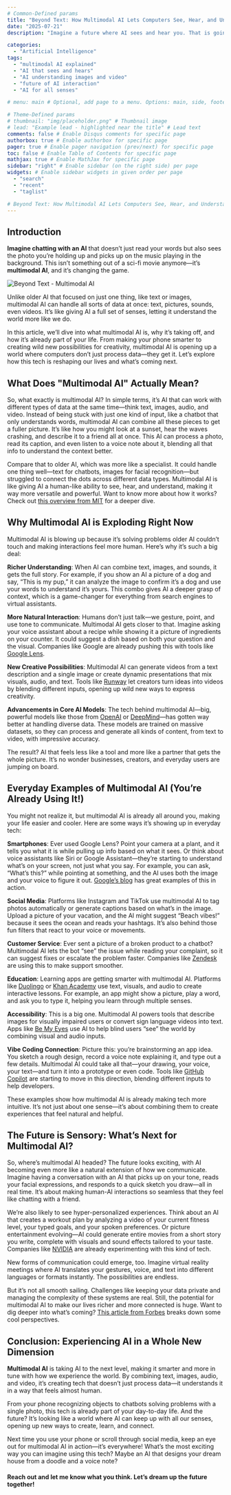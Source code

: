 ```yaml
---
# Common-Defined params
title: "Beyond Text: How Multimodal AI Lets Computers See, Hear, and Understand Your World"
date: "2025-07-21"
description: "Imagine a future where AI sees and hear you. That is going to be the future of AI interaction. We move from text to human like interaction. An AI for all senses is quite powerful."

categories:
  - "Artificial Intelligence"
tags:
  - "multimodal AI explained"
  - "AI that sees and hears"
  - "AI understanding images and video"
  - "future of AI interaction"
  - "AI for all senses"

# menu: main # Optional, add page to a menu. Options: main, side, footer

# Theme-Defined params
# thumbnail: "img/placeholder.png" # Thumbnail image
# lead: "Example lead - highlighted near the title" # Lead text
comments: false # Enable Disqus comments for specific page
authorbox: true # Enable authorbox for specific page
pager: true # Enable pager navigation (prev/next) for specific page
toc: false # Enable Table of Contents for specific page
mathjax: true # Enable MathJax for specific page
sidebar: "right" # Enable sidebar (on the right side) per page
widgets: # Enable sidebar widgets in given order per page
  - "search"
  - "recent"
  - "taglist"

# Beyond Text: How Multimodal AI Lets Computers See, Hear, and Understand Your World
---
```

## Introduction

**Imagine chatting with an AI** that doesn’t just read your words but also sees the photo you’re holding up and picks up on the music playing in the background. This isn’t something out of a sci-fi movie anymore—it’s **multimodal AI**, and it’s changing the game. 

![Beyond Text - Multimodal AI](/img/beyond_text_multimodal_ai.png "Beyond Text - Multimodal AI")

Unlike older AI that focused on just one thing, like text or images, multimodal AI can handle all sorts of data at once: text, pictures, sounds, even videos. It’s like giving AI a full set of senses, letting it understand the world more like we do. 

In this article, we’ll dive into what multimodal AI is, why it’s taking off, and how it’s already part of your life. From making your phone smarter to creating wild new possibilities for creativity, multimodal AI is opening up a world where computers don’t just process data—they get it. Let’s explore how this tech is reshaping our lives and what’s coming next.

## What Does "Multimodal AI" Actually Mean?

So, what exactly is multimodal AI? In simple terms, it’s AI that can work with different types of data at the same time—think text, images, audio, and video. Instead of being stuck with just one kind of input, like a chatbot that only understands words, multimodal AI can combine all these pieces to get a fuller picture. It’s like how you might look at a sunset, hear the waves crashing, and describe it to a friend all at once. This AI can process a photo, read its caption, and even listen to a voice note about it, blending all that info to understand the context better.

Compare that to older AI, which was more like a specialist. It could handle one thing well—text for chatbots, images for facial recognition—but struggled to connect the dots across different data types. Multimodal AI is like giving AI a human-like ability to see, hear, and understand, making it way more versatile and powerful. Want to know more about how it works? Check out [this overview from MIT](https://www.technologyreview.com/2024/05/08/1092009/multimodal-ais-new-frontier/) for a deeper dive.

## Why Multimodal AI is Exploding Right Now

Multimodal AI is blowing up because it’s solving problems older AI couldn’t touch and making interactions feel more human. Here’s why it’s such a big deal:

**Richer Understanding**: When AI can combine text, images, and sounds, it gets the full story. For example, if you show an AI a picture of a dog and say, “This is my pup,” it can analyze the image to confirm it’s a dog and use your words to understand it’s yours. This combo gives AI a deeper grasp of context, which is a game-changer for everything from search engines to virtual assistants.

**More Natural Interaction**: Humans don’t just talk—we gesture, point, and use tone to communicate. Multimodal AI gets closer to that. Imagine asking your voice assistant about a recipe while showing it a picture of ingredients on your counter. It could suggest a dish based on both your question and the visual. Companies like Google are already pushing this with tools like [Google Lens](https://lens.google/).

**New Creative Possibilities**: Multimodal AI can generate videos from a text description and a single image or create dynamic presentations that mix visuals, audio, and text. Tools like [Runway](https://runwayml.com/) let creators turn ideas into videos by blending different inputs, opening up wild new ways to express creativity.

**Advancements in Core AI Models**: The tech behind multimodal AI—big, powerful models like those from [OpenAI](https://openai.com/) or [DeepMind](https://deepmind.com/)—has gotten way better at handling diverse data. These models are trained on massive datasets, so they can process and generate all kinds of content, from text to video, with impressive accuracy.

The result? AI that feels less like a tool and more like a partner that gets the whole picture. It’s no wonder businesses, creators, and everyday users are jumping on board.

## Everyday Examples of Multimodal AI (You’re Already Using It!)

You might not realize it, but multimodal AI is already all around you, making your life easier and cooler. Here are some ways it’s showing up in everyday tech:

**Smartphones**: Ever used Google Lens? Point your camera at a plant, and it tells you what it is while pulling up info based on what it sees. Or think about voice assistants like Siri or Google Assistant—they’re starting to understand what’s on your screen, not just what you say. For example, you can ask, “What’s this?” while pointing at something, and the AI uses both the image and your voice to figure it out. [Google’s blog](https://blog.google/products/google-lens/) has great examples of this in action.

**Social Media**: Platforms like Instagram and TikTok use multimodal AI to tag photos automatically or generate captions based on what’s in the image. Upload a picture of your vacation, and the AI might suggest “Beach vibes!” because it sees the ocean and reads your hashtags. It’s also behind those fun filters that react to your voice or movements.

**Customer Service**: Ever sent a picture of a broken product to a chatbot? Multimodal AI lets the bot “see” the issue while reading your complaint, so it can suggest fixes or escalate the problem faster. Companies like [Zendesk](https://www.zendesk.com/blog/ai-customer-service/) are using this to make support smoother.

**Education**: Learning apps are getting smarter with multimodal AI. Platforms like [Duolingo](https://www.duolingo.com/) or [Khan Academy](https://www.khanacademy.org/) use text, visuals, and audio to create interactive lessons. For example, an app might show a picture, play a word, and ask you to type it, helping you learn through multiple senses.

**Accessibility**: This is a big one. Multimodal AI powers tools that describe images for visually impaired users or convert sign language videos into text. Apps like [Be My Eyes](https://www.bemyeyes.com/) use AI to help blind users “see” the world by combining visual and audio inputs.

**Vibe Coding Connection**: Picture this: you’re brainstorming an app idea. You sketch a rough design, record a voice note explaining it, and type out a few details. Multimodal AI could take all that—your drawing, your voice, your text—and turn it into a prototype or even code. Tools like [GitHub Copilot](https://github.com/features/copilot) are starting to move in this direction, blending different inputs to help developers.

These examples show how multimodal AI is already making tech more intuitive. It’s not just about one sense—it’s about combining them to create experiences that feel natural and helpful.

## The Future is Sensory: What’s Next for Multimodal AI?

So, where’s multimodal AI headed? The future looks exciting, with AI becoming even more like a natural extension of how we communicate. Imagine having a conversation with an AI that picks up on your tone, reads your facial expressions, and responds to a quick sketch you draw—all in real time. It’s about making human-AI interactions so seamless that they feel like chatting with a friend.

We’re also likely to see hyper-personalized experiences. Think about an AI that creates a workout plan by analyzing a video of your current fitness level, your typed goals, and your spoken preferences. Or picture entertainment evolving—AI could generate entire movies from a short story you write, complete with visuals and sound effects tailored to your taste. Companies like [NVIDIA](https://www.nvidia.com/en-us/research/ai/) are already experimenting with this kind of tech.

New forms of communication could emerge, too. Imagine virtual reality meetings where AI translates your gestures, voice, and text into different languages or formats instantly. The possibilities are endless.

But it’s not all smooth sailing. Challenges like keeping your data private and managing the complexity of these systems are real. Still, the potential for multimodal AI to make our lives richer and more connected is huge. Want to dig deeper into what’s coming? [This article from Forbes](https://www.forbes.com/sites/bernardmarr/2024/10/17/the-next-ai-frontier-how-multimodal-systems-are-reshaping-our-world/) breaks down some cool perspectives.

## Conclusion: Experiencing AI in a Whole New Dimension

**Multimodal AI** is taking AI to the next level, making it smarter and more in tune with how we experience the world. By combining text, images, audio, and video, it’s creating tech that doesn’t just process data—it understands it in a way that feels almost human. 

From your phone recognizing objects to chatbots solving problems with a single photo, this tech is already part of your day-to-day life. And the future? It’s looking like a world where AI can keep up with all our senses, opening up new ways to create, learn, and connect.

Next time you use your phone or scroll through social media, keep an eye out for multimodal AI in action—it’s everywhere! What’s the most exciting way you can imagine using this tech? Maybe an AI that designs your dream house from a doodle and a voice note? 

#### Reach out and let me know what you think. Let’s dream up the future together!

